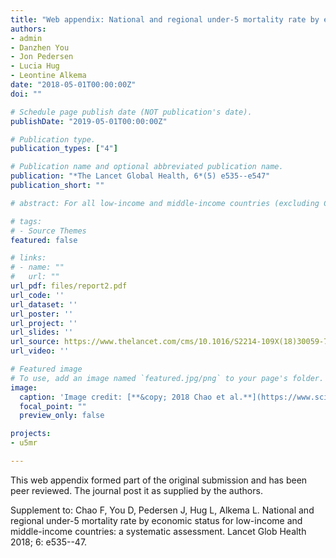 ```yaml
---
title: "Web appendix: National and regional under-5 mortality rate by economic status for low-income and middle-income countries: a systematic assessment"
authors:
- admin
- Danzhen You
- Jon Pedersen
- Lucia Hug
- Leontine Alkema
date: "2018-05-01T00:00:00Z"
doi: ""

# Schedule page publish date (NOT publication's date).
publishDate: "2019-05-01T00:00:00Z"

# Publication type.
publication_types: ["4"]

# Publication name and optional abbreviated publication name.
publication: "*The Lancet Global Health, 6*(5) e535--e547"
publication_short: ""

# abstract: For all low-income and middle-income countries (excluding China) combined, the absolute disparities in under-5 mortality rate between the poorest and richest households have narrowed significantly since 1990, whereas the relative differences have remained stable. To further narrow the rich-and-poor gap in under-5 mortality rate on the relative scale, targeted interventions that focus on the poorest populations are needed.

# tags:
# - Source Themes
featured: false

# links:
# - name: ""
#   url: ""
url_pdf: files/report2.pdf
url_code: ''
url_dataset: ''
url_poster: ''
url_project: ''
url_slides: ''
url_source: https://www.thelancet.com/cms/10.1016/S2214-109X(18)30059-7/attachment/32b25f53-b21b-4cf0-9e99-7da1cf01c728/mmc1.pdf
url_video: ''

# Featured image
# To use, add an image named `featured.jpg/png` to your page's folder. 
image:
  caption: 'Image credit: [**&copy; 2018 Chao et al.**](https://www.sciencedirect.com/science/article/pii/S2214109X18300597)'
  focal_point: ""
  preview_only: false

projects:
- u5mr

---
```

This web appendix formed part of the original submission and has been peer reviewed. The journal post it as supplied by the authors.

Supplement to: Chao F, You D, Pedersen J, Hug L, Alkema L. National and regional
under-5 mortality rate by economic status for low-income and middle-income
countries: a systematic assessment. Lancet Glob Health 2018; 6: e535--47.
